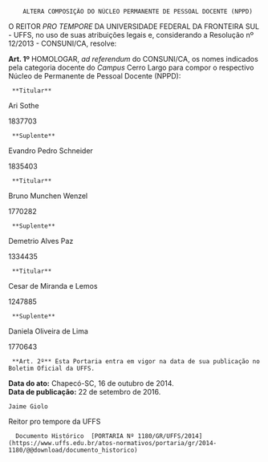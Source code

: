         ALTERA COMPOSIÇÃO DO NÚCLEO PERMANENTE DE PESSOAL DOCENTE (NPPD)  

O REITOR *PRO TEMPORE* DA UNIVERSIDADE FEDERAL DA FRONTEIRA SUL - UFFS, no uso de suas atribuições legais e, considerando a Resolução nº 12/2013 - CONSUNI/CA, resolve:

 **Art. 1º** HOMOLOGAR, *ad referendum* do CONSUNI/CA, os nomes indicados pela categoria docente do *Campus* Cerro Largo para compor o respectivo Núcleo de Permanente de Pessoal Docente (NPPD):

     **Titular**

   Ari Sothe

   1837703

     **Suplente**

   Evandro Pedro Schneider

   1835403

     **Titular**

   Bruno Munchen Wenzel

   1770282

     **Suplente**

   Demetrio Alves Paz

   1334435

     **Titular**

   Cesar de Miranda e Lemos

   1247885

     **Suplente**

   Daniela Oliveira de Lima

   1770643

     **Art. 2º** Esta Portaria entra em vigor na data de sua publicação no Boletim Oficial da UFFS.

  

   **Data do ato:** Chapecó-SC, 16 de outubro de 2014.   
 **Data de publicação:**  22 de setembro de 2016. 

    Jaime Giolo   
 Reitor pro tempore da UFFS 

      Documento Histórico  [PORTARIA Nº 1180/GR/UFFS/2014](https://www.uffs.edu.br/atos-normativos/portaria/gr/2014-1180/@@download/documento_historico)     
      